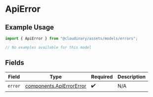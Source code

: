 # ApiError

## Example Usage

```typescript
import { ApiError } from "@cloudinary/assets/models/errors";

// No examples available for this model
```

## Fields

| Field                                                                | Type                                                                 | Required                                                             | Description                                                          |
| -------------------------------------------------------------------- | -------------------------------------------------------------------- | -------------------------------------------------------------------- | -------------------------------------------------------------------- |
| `error`                                                              | [components.ApiErrorError](../../models/components/apierrorerror.md) | :heavy_check_mark:                                                   | N/A                                                                  |